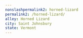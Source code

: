 ```yaml
---
﻿nonslashpermalink2: horned-lizard
permalink2: /horned-lizard/
alley: Horned Lizard
city: Saint Johnsbury
state: Vermont
---
```

